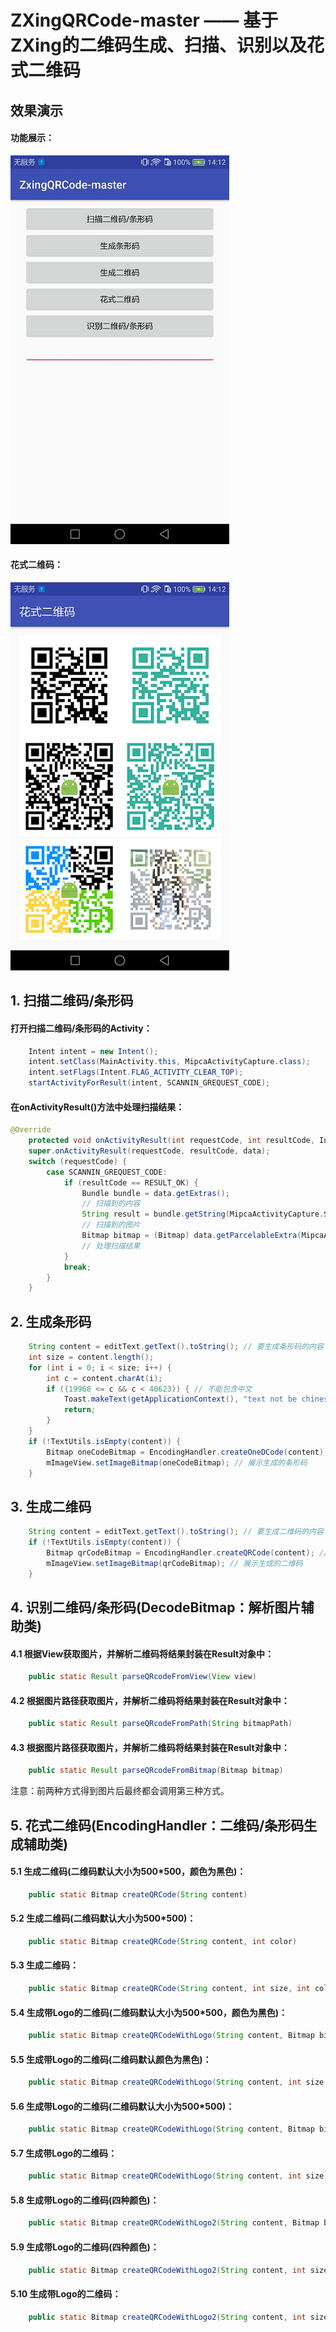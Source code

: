 # ZXingQRCode-master —— 基于ZXing的二维码生成、扫描、识别以及花式二维码

## 效果演示 ##
#### 功能展示： ####
![](/screenshots/功能展示.png)
#### 花式二维码： ####
![](/screenshots/花式二维码.png)


## 1. 扫描二维码/条形码 ##
#### 打开扫描二维码/条形码的Activity： ####
```java
    Intent intent = new Intent();
    intent.setClass(MainActivity.this, MipcaActivityCapture.class);
    intent.setFlags(Intent.FLAG_ACTIVITY_CLEAR_TOP);
    startActivityForResult(intent, SCANNIN_GREQUEST_CODE);
```

#### 在onActivityResult()方法中处理扫描结果： ####
```java
@Override
    protected void onActivityResult(int requestCode, int resultCode, Intent data) {
    super.onActivityResult(requestCode, resultCode, data);
    switch (requestCode) {
        case SCANNIN_GREQUEST_CODE:
            if (resultCode == RESULT_OK) {
                Bundle bundle = data.getExtras();
                // 扫描到的内容
                String result = bundle.getString(MipcaActivityCapture.SCAN_RESULT)
                // 扫描到的图片
                Bitmap bitmap = (Bitmap) data.getParcelableExtra(MipcaActivityCapture.SCAN_BITMAP)
                // 处理扫描结果
            }
            break;
        }
    }
```

## 2. 生成条形码 ##
```java
    String content = editText.getText().toString(); // 要生成条形码的内容
    int size = content.length();
    for (int i = 0; i < size; i++) {
        int c = content.charAt(i);
        if ((19968 <= c && c < 40623)) { // 不能包含中文
            Toast.makeText(getApplicationContext(), "text not be chinese", Toast.LENGTH_SHORT).show();
            return;
        }
    }
    if (!TextUtils.isEmpty(content)) {
        Bitmap oneCodeBitmap = EncodingHandler.createOneDCode(content); // 生成条形码
        mImageView.setImageBitmap(oneCodeBitmap); // 展示生成的条形码
    }
```

## 3. 生成二维码 ##
```java
    String content = editText.getText().toString(); // 要生成二维码的内容
    if (!TextUtils.isEmpty(content)) {
        Bitmap qrCodeBitmap = EncodingHandler.createQRCode(content); // 生成二维码
        mImageView.setImageBitmap(qrCodeBitmap); // 展示生成的二维码
    }
```
## 4. 识别二维码/条形码(DecodeBitmap：解析图片辅助类) ##
#### 4.1 根据View获取图片，并解析二维码将结果封装在Result对象中： ####
```java
    public static Result parseQRcodeFromView(View view)
```

#### 4.2 根据图片路径获取图片，并解析二维码将结果封装在Result对象中： ####
```java
    public static Result parseQRcodeFromPath(String bitmapPath)
```

#### 4.3 根据图片路径获取图片，并解析二维码将结果封装在Result对象中： ####
```java
    public static Result parseQRcodeFromBitmap(Bitmap bitmap)
```
注意：前两种方式得到图片后最终都会调用第三种方式。

## 5. 花式二维码(EncodingHandler：二维码/条形码生成辅助类) ##
#### 5.1 生成二维码(二维码默认大小为500*500，颜色为黑色)： ####
```java
    public static Bitmap createQRCode(String content)
```

#### 5.2 生成二维码(二维码默认大小为500*500)： ####
```java
    public static Bitmap createQRCode(String content, int color)
```

#### 5.3 生成二维码： ####
```java
    public static Bitmap createQRCode(String content, int size, int color)
```

#### 5.4 生成带Logo的二维码(二维码默认大小为500*500，颜色为黑色)： ####
```java
    public static Bitmap createQRCodeWithLogo(String content, Bitmap bitmap)
```

#### 5.5 生成带Logo的二维码(二维码默认颜色为黑色)： ####
```java
    public static Bitmap createQRCodeWithLogo(String content, int size, Bitmap bitmap)
```

#### 5.6 生成带Logo的二维码(二维码默认大小为500*500)： ####
```java
    public static Bitmap createQRCodeWithLogo(String content, Bitmap bitmap, int color)
```

#### 5.7 生成带Logo的二维码： ####
```java
    public static Bitmap createQRCodeWithLogo(String content, int size, Bitmap bitmap, int color)
```

#### 5.8 生成带Logo的二维码(四种颜色)： ####
```java
    public static Bitmap createQRCodeWithLogo2(String content, Bitmap bitmap)
```

#### 5.9 生成带Logo的二维码(四种颜色)： ####
```java
    public static Bitmap createQRCodeWithLogo2(String content, int size, Bitmap bitmap)
```

#### 5.10 生成带Logo的二维码： ####
```java
    public static Bitmap createQRCodeWithLogo2(String content, int size, Bitmap bitmap, int leftTopColor, int leftBottomColor, int rightTopColor, int rightBottomColor)
```


